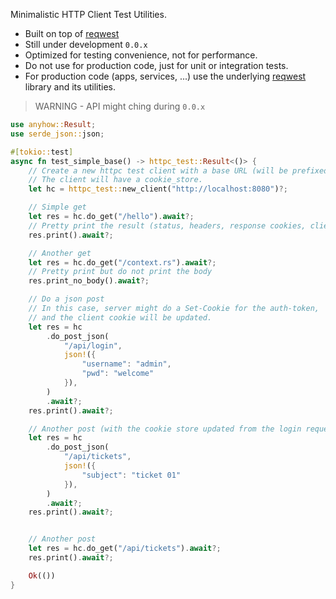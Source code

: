 
Minimalistic HTTP Client Test Utilities.

- Built on top of [reqwest](https://crates.io/crates/reqwest)
- Still under development `0.0.x`
- Optimized for testing convenience, not for performance.
- Do not use for production code, just for unit or integration tests. 
- For production code (apps, services, ...) use the underlying [reqwest](https://crates.io/crates/reqwest) library and its utilities.


> WARNING - API might ching during `0.0.x`

```rs
use anyhow::Result;
use serde_json::json;

#[tokio::test]
async fn test_simple_base() -> httpc_test::Result<()> {
	// Create a new httpc test client with a base URL (will be prefixed for all calls)
	// The client will have a cookie_store.
	let hc = httpc_test::new_client("http://localhost:8080")?;

	// Simple get
	let res = hc.do_get("/hello").await?;
	// Pretty print the result (status, headers, response cookies, client cookies, body)
	res.print().await?;

	// Another get
	let res = hc.do_get("/context.rs").await?;
	// Pretty print but do not print the body 
	res.print_no_body().await?;

	// Do a json post
	// In this case, server might do a Set-Cookie for the auth-token, 
	// and the client cookie will be updated.
	let res = hc
		.do_post_json(
			"/api/login",
			json!({
				"username": "admin",
				"pwd": "welcome"
			}),
		)
		.await?;
	res.print().await?;

	// Another post (with the cookie store updated from the login request above )
	let res = hc
		.do_post_json(
			"/api/tickets",
			json!({
				"subject": "ticket 01"
			}),
		)
		.await?;
	res.print().await?;


	// Another post
	let res = hc.do_get("/api/tickets").await?;
	res.print().await?;

	Ok(())
}
```
